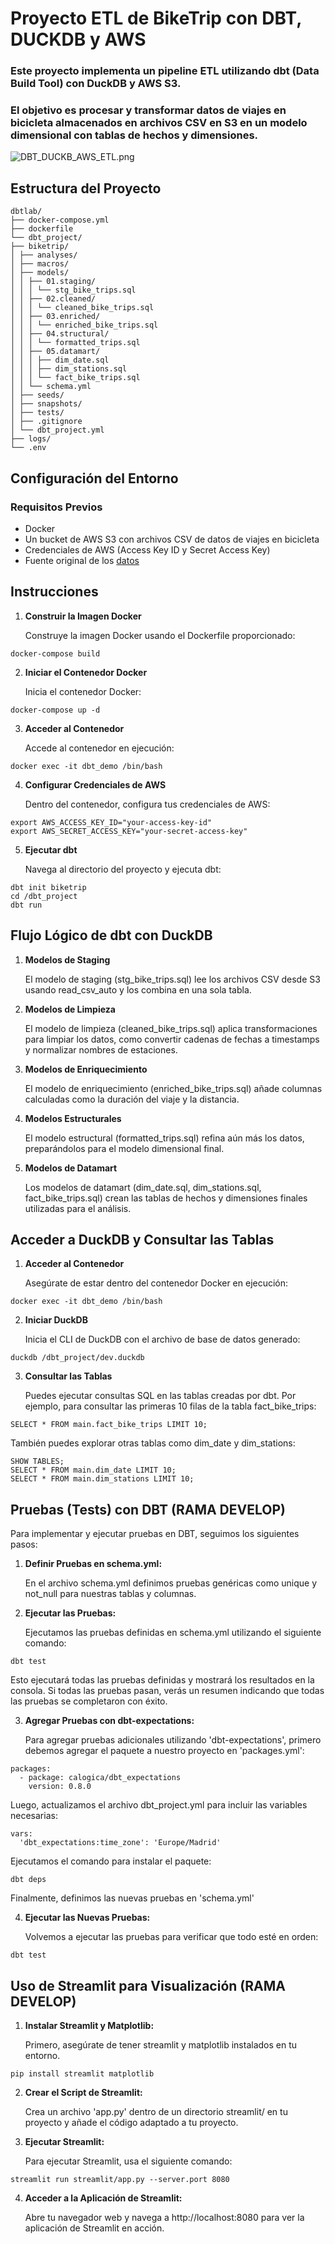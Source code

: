 # Proyecto ETL de BikeTrip con DBT, DUCKDB y AWS

### Este proyecto implementa un pipeline ETL utilizando dbt (Data Build Tool) con DuckDB y AWS S3. 
### El objetivo es procesar y transformar datos de viajes en bicicleta almacenados en archivos CSV en S3 en un modelo dimensional con tablas de hechos y dimensiones.


![DBT_DUCKB_AWS_ETL.png](Assets/DBT_DUCKB_AWS_ETL.png)

## Estructura del Proyecto
```
dbtlab/
├── docker-compose.yml
├── dockerfile
└── dbt_project/
├── biketrip/
│ ├── analyses/
│ ├── macros/
│ ├── models/
│ │ ├── 01.staging/
│ │ │ └── stg_bike_trips.sql
│ │ ├── 02.cleaned/
│ │ │ └── cleaned_bike_trips.sql
│ │ ├── 03.enriched/
│ │ │ └── enriched_bike_trips.sql
│ │ ├── 04.structural/
│ │ │ └── formatted_trips.sql
│ │ ├── 05.datamart/
│ │ │ ├── dim_date.sql
│ │ │ ├── dim_stations.sql
│ │ │ └── fact_bike_trips.sql
│ │ └── schema.yml
│ ├── seeds/
│ ├── snapshots/
│ ├── tests/
│ ├── .gitignore
│ └── dbt_project.yml
├── logs/
└── .env
```

## Configuración del Entorno
### Requisitos Previos
- Docker
- Un bucket de AWS S3 con archivos CSV de datos de viajes en bicicleta
- Credenciales de AWS (Access Key ID y Secret Access Key)
- Fuente original de los [datos](https://s3.amazonaws.com/tripdata/index.html)

## Instrucciones
1. **Construir la Imagen Docker**

    Construye la imagen Docker usando el Dockerfile proporcionado:

```
docker-compose build
```
2. **Iniciar el Contenedor Docker**

    Inicia el contenedor Docker:
```
docker-compose up -d
```
3. **Acceder al Contenedor**

    Accede al contenedor en ejecución:
```
docker exec -it dbt_demo /bin/bash
```

4. **Configurar Credenciales de AWS**

    Dentro del contenedor, configura tus credenciales de AWS:
```
export AWS_ACCESS_KEY_ID="your-access-key-id"
export AWS_SECRET_ACCESS_KEY="your-secret-access-key"
```

5. **Ejecutar dbt**

    Navega al directorio del proyecto y ejecuta dbt:

```
dbt init biketrip
cd /dbt_project
dbt run
```
## Flujo Lógico de dbt con DuckDB
1. **Modelos de Staging**

    El modelo de staging (stg_bike_trips.sql) lee los archivos CSV desde S3 usando read_csv_auto y los combina en una sola tabla.

2. **Modelos de Limpieza**

    El modelo de limpieza (cleaned_bike_trips.sql) aplica transformaciones para limpiar los datos, como convertir cadenas de fechas a timestamps y normalizar nombres de estaciones.

3. **Modelos de Enriquecimiento**

    El modelo de enriquecimiento (enriched_bike_trips.sql) añade columnas calculadas como la duración del viaje y la distancia.

4. **Modelos Estructurales**

    El modelo estructural (formatted_trips.sql) refina aún más los datos, preparándolos para el modelo dimensional final.

5. **Modelos de Datamart**

    Los modelos de datamart (dim_date.sql, dim_stations.sql, fact_bike_trips.sql) crean las tablas de hechos y dimensiones finales utilizadas para el análisis.

## Acceder a DuckDB y Consultar las Tablas
1. **Acceder al Contenedor**

   Asegúrate de estar dentro del contenedor Docker en ejecución:

```
docker exec -it dbt_demo /bin/bash
```

2. **Iniciar DuckDB**

    Inicia el CLI de DuckDB con el archivo de base de datos generado:

```
duckdb /dbt_project/dev.duckdb
```

3. **Consultar las Tablas**

    Puedes ejecutar consultas SQL en las tablas creadas por dbt. Por ejemplo, para consultar las primeras 10 filas de la tabla fact_bike_trips:

```
SELECT * FROM main.fact_bike_trips LIMIT 10;
````


También puedes explorar otras tablas como dim_date y dim_stations:

```
SHOW TABLES;
SELECT * FROM main.dim_date LIMIT 10;
SELECT * FROM main.dim_stations LIMIT 10;
```
## Pruebas (Tests) con DBT (RAMA DEVELOP)
   Para implementar y ejecutar pruebas en DBT, seguimos los siguientes pasos:
   
1. **Definir Pruebas en schema.yml:**

   En el archivo schema.yml definimos pruebas genéricas como unique y not_null para nuestras tablas y columnas.

2. **Ejecutar las Pruebas:**

   Ejecutamos las pruebas definidas en schema.yml utilizando el siguiente comando:

```
dbt test
```
Esto ejecutará todas las pruebas definidas y mostrará los resultados en la consola. Si todas las pruebas pasan, verás un resumen indicando que todas las pruebas se completaron con éxito.

3. **Agregar Pruebas con dbt-expectations:**

   Para agregar pruebas adicionales utilizando 'dbt-expectations', primero debemos agregar el paquete a nuestro proyecto en 'packages.yml':

```
packages:
  - package: calogica/dbt_expectations
    version: 0.8.0

```
   Luego, actualizamos el archivo dbt_project.yml para incluir las variables necesarias:
```
vars:
  'dbt_expectations:time_zone': 'Europe/Madrid'
```
   Ejecutamos el comando para instalar el paquete:

```
dbt deps
```
   Finalmente, definimos las nuevas pruebas en 'schema.yml'

4. **Ejecutar las Nuevas Pruebas:**

   Volvemos a ejecutar las pruebas para verificar que todo esté en orden:

```
dbt test
```
## Uso de Streamlit para Visualización (RAMA DEVELOP)

1. **Instalar Streamlit y Matplotlib:**

   Primero, asegúrate de tener streamlit y matplotlib instalados en tu entorno.

```
pip install streamlit matplotlib
```

2. **Crear el Script de Streamlit:**

   Crea un archivo 'app.py' dentro de un directorio streamlit/ en tu proyecto y añade el código adaptado a tu proyecto.

3. **Ejecutar Streamlit:**

   Para ejecutar Streamlit, usa el siguiente comando:

```
streamlit run streamlit/app.py --server.port 8080
```
4. **Acceder a la Aplicación de Streamlit:**

   Abre tu navegador web y navega a http://localhost:8080 para ver la aplicación de Streamlit en acción.
